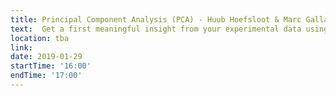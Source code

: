 ```yaml
---
title: Principal Component Analysis (PCA) - Huub Hoefsloot & Marc Galland
text:  Get a first meaningful insight from your experimental data using this powerful Exploratory Data Analysis technique . This is a combined practical and theoretical session! 
location: tba
link: 
date: 2019-01-29
startTime: '16:00'
endTime: '17:00'
---
```

